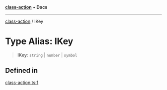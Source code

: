 [**class-action**](../README.md) • **Docs**

***

[class-action](../globals.md) / IKey

# Type Alias: IKey

> **IKey**: `string` \| `number` \| `symbol`

## Defined in

[class-action.ts:1](https://github.com/mksunny1/class-action/blob/f12a01b525d347d7933b1567d7371e16fbe23b73/src/class-action.ts#L1)
